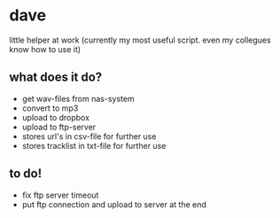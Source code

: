 # dave

little helper at work (currently my most useful script. even my collegues know how to use it)

## what does it do?
- get wav-files from nas-system
- convert to mp3
- upload to dropbox
- upload to ftp-server
- stores url's in csv-file for further use
- stores tracklist in txt-file for further use

## to do!
- fix ftp server timeout
- put ftp connection and upload to server at the end